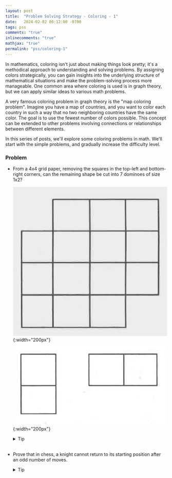 ```yaml
---
layout: post
title:  "Problem Solving Strategy - Coloring - 1"
date:   2024-02-02 00:12:00 -0700
tags: pss
comments: "true"
inlinecomments: "true"
mathjax: "true"
permalink: "pss/coloring-1"
---
```

  In mathematics, coloring isn't just about making things look pretty; it's a methodical approach to understanding and solving problems. By assigning colors strategically, you can gain insights into the underlying structure of mathematical situations and make the problem-solving process more manageable. One common area where coloring is used is in graph theory, but we can apply similar ideas to various math problems.

  A very famous coloring problem in graph theory is the "map coloring problem". Imagine you have a map of countries, and you want to color each country in such a way that no two neighboring countries have the same color. The goal is to use the fewest number of colors possible. This concept can be extended to other problems involving connections or relationships between different elements.

  In this series of posts, we'll explore some coloring problems in math. We'll start with the simple problems, and gradually increase the difficulty level.

<!--more-->

### Problem
- From a 4x4 grid paper, removing the squares in the top-left and bottom-right corners, can the remaining shape be cut into 7 dominoes of size 1x2?

  ![img](/assets/pss_imgs/pss-coloring-1-2.png){:width="200px"}
  ![img](/assets/pss_imgs/pss-coloring-1-1.png){:width="200px"}

  <details>
    <summary>Tip</summary>
    Color the grid with two colors.
  </details>
  <br />

- Prove that in chess, a knight cannot return to its starting position after an odd number of moves.
  <details>
    <summary>Tip</summary>
    Color the chessboard with two colors.
  </details>
  <br />
